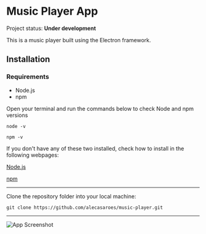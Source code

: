 # Music Player App

Project status: **Under development**

This is a music player built using the Electron framework.

## Installation

### Requirements

- Node.js
- npm


Open your terminal and run the commands below to check Node and npm versions
```
node -v
```

```
npm -v
```


If you don't have any of these two installed, check how to install in the following webpages:

[Node.js](https://nodejs.org/en/download)

[npm](https://docs.npmjs.com/cli/v8/commands/npm-install)

---

Clone the repository folder into your local machine:

```
git clone https://github.com/alecasaroes/music-player.git
```

---

![App Screenshot](.music-player/_images/screenshot.png)
